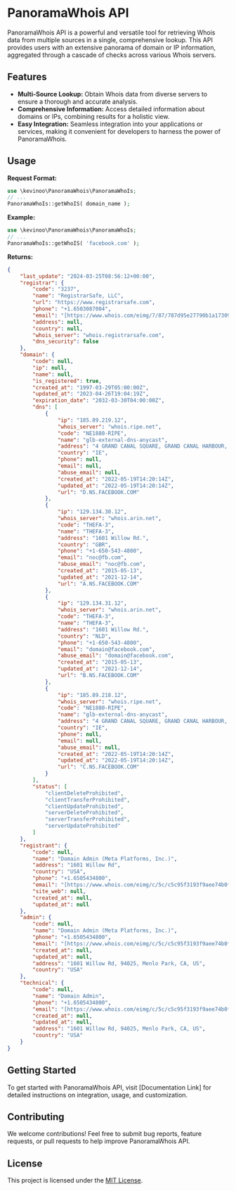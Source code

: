 # PanoramaWhois API
PanoramaWhois API is a powerful and versatile tool for retrieving Whois data from multiple sources in a single, comprehensive lookup. This API provides users with an extensive panorama of domain or IP information, aggregated through a cascade of checks across various Whois servers.

## Features
- **Multi-Source Lookup:** Obtain Whois data from diverse servers to ensure a thorough and accurate analysis.
- **Comprehensive Information:** Access detailed information about domains or IPs, combining results for a holistic view.
- **Easy Integration:** Seamless integration into your applications or services, making it convenient for developers to harness the power of PanoramaWhois.

## Usage

**Request Format:**
```php
use \kevinoo\PanoramaWhois\PanoramaWhoIs;
// ...
PanoramaWhoIs::getWhoIS( domain_name );
```

**Example:**
```php
use \kevinoo\PanoramaWhois\PanoramaWhoIs;
// ...
PanoramaWhoIs::getWhoIS( 'facebook.com' );
```

**Returns:**
```json
{
    "last_update": "2024-03-25T08:56:12+00:00",
    "registrar": {
        "code": "3237",
        "name": "RegistrarSafe, LLC",
        "url": "https://www.registrarsafe.com",
        "phone": "+1.6503087004",
        "email": "[https://www.whois.com/eimg/7/87/787d95e27790b1a17309e4c1b1bd81e4f46ae801.png]@registrarsafe.com",
        "address": null,
        "country": null,
        "whois_server": "whois.registrarsafe.com",
        "dns_security": false
    },
    "domain": {
        "code": null,
        "ip": null,
        "name": null,
        "is_registered": true,
        "created_at": "1997-03-29T05:00:00Z",
        "updated_at": "2023-04-26T19:04:19Z",
        "expiration_date": "2032-03-30T04:00:00Z",
        "dns": [
            {
                "ip": "185.89.219.12",
                "whois_server": "whois.ripe.net",
                "code": "NE1880-RIPE",
                "name": "glb-external-dns-anycast",
                "address": "4 GRAND CANAL SQUARE, GRAND CANAL HARBOUR, DUBLIN, IRELAND",
                "country": "IE",
                "phone": null,
                "email": null,
                "abuse_email": null,
                "created_at": "2022-05-19T14:20:14Z",
                "updated_at": "2022-05-19T14:20:14Z",
                "url": "D.NS.FACEBOOK.COM"
            },
            {
                "ip": "129.134.30.12",
                "whois_server": "whois.arin.net",
                "code": "THEFA-3",
                "name": "THEFA-3",
                "address": "1601 Willow Rd.",
                "country": "GBR",
                "phone": "+1-650-543-4800",
                "email": "noc@fb.com",
                "abuse_email": "noc@fb.com",
                "created_at": "2015-05-13",
                "updated_at": "2021-12-14",
                "url": "A.NS.FACEBOOK.COM"
            },
            {
                "ip": "129.134.31.12",
                "whois_server": "whois.arin.net",
                "code": "THEFA-3",
                "name": "THEFA-3",
                "address": "1601 Willow Rd.",
                "country": "NLD",
                "phone": "+1-650-543-4800",
                "email": "domain@facebook.com",
                "abuse_email": "domain@facebook.com",
                "created_at": "2015-05-13",
                "updated_at": "2021-12-14",
                "url": "B.NS.FACEBOOK.COM"
            },
            {
                "ip": "185.89.218.12",
                "whois_server": "whois.ripe.net",
                "code": "NE1880-RIPE",
                "name": "glb-external-dns-anycast",
                "address": "4 GRAND CANAL SQUARE, GRAND CANAL HARBOUR, DUBLIN, IRELAND",
                "country": "IE",
                "phone": null,
                "email": null,
                "abuse_email": null,
                "created_at": "2022-05-19T14:20:14Z",
                "updated_at": "2022-05-19T14:20:14Z",
                "url": "C.NS.FACEBOOK.COM"
            }
        ],
        "status": [
            "clientDeleteProhibited",
            "clientTransferProhibited",
            "clientUpdateProhibited",
            "serverDeleteProhibited",
            "serverTransferProhibited",
            "serverUpdateProhibited"
        ]
    },
    "registrant": {
        "code": null,
        "name": "Domain Admin (Meta Platforms, Inc.)",
        "address": "1601 Willow Rd",
        "country": "USA",
        "phone": "+1.6505434800",
        "email": "[https://www.whois.com/eimg/c/5c/c5c95f3193f9aee74b0ff9802339cc2b024afd2e.png]@fb.com",
        "site_web": null,
        "created_at": null,
        "updated_at": null
    },
    "admin": {
        "code": null,
        "name": "Domain Admin (Meta Platforms, Inc.)",
        "phone": "+1.6505434800",
        "email": "[https://www.whois.com/eimg/c/5c/c5c95f3193f9aee74b0ff9802339cc2b024afd2e.png]@fb.com",
        "created_at": null,
        "updated_at": null,
        "address": "1601 Willow Rd, 94025, Menlo Park, CA, US",
        "country": "USA"
    },
    "technical": {
        "code": null,
        "name": "Domain Admin",
        "phone": "+1.6505434800",
        "email": "[https://www.whois.com/eimg/c/5c/c5c95f3193f9aee74b0ff9802339cc2b024afd2e.png]@fb.com",
        "created_at": null,
        "updated_at": null,
        "address": "1601 Willow Rd, 94025, Menlo Park, CA, US",
        "country": "USA"
    }
}
```

## Getting Started
To get started with PanoramaWhois API, visit [Documentation Link] for detailed instructions on integration, usage, and customization.

## Contributing
We welcome contributions! Feel free to submit bug reports, feature requests, or pull requests to help improve PanoramaWhois API.

## License
This project is licensed under the [MIT License](LICENSE).
